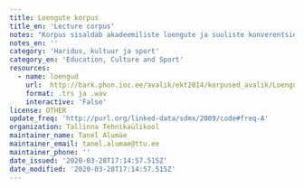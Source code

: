 ```yaml
---
title: Loengute korpus
title_en: 'Lecture corpus'
notes: "Korpus sisaldab akadeemiliste loengute ja suuliste konverentsiettekannete salvestisi.\r\nMaht\r\n4,6 Gb\r\n41 Tundi\r\nTegeliku kõne kestus\r\n40 Tundi\r\nAudio kestus\r\n41 Tundi\r\nIsikute andmed\r\nVanusevahemiku alamraja: 25\r\nVanusevahemiku ülemine raja: 60\r\nOsalejate arv: 80\r\nOsalejate vanus: Adult"
notes_en: ''
category: 'Haridus, kultuur ja sport'
category_en: 'Education, Culture and Sport'
resources:
  - name: loengud
    url:  http://bark.phon.ioc.ee/avalik/ekt2014/korpused_avalik/Loengusalvestused/Transkribeeritud/
    format: .trs ja .wav
    interactive: 'False'
license: OTHER
update_freq: 'http://purl.org/linked-data/sdmx/2009/code#freq-A'
organization: Tallinna Tehnikaülikool
maintainer_name: Tanel Alumäe
maintainer_email: tanel.alumae@ttu.ee
maintainer_phone: ''
date_issued: '2020-03-28T17:14:57.515Z'
date_modified: '2020-03-28T17:14:57.515Z'
---
```


